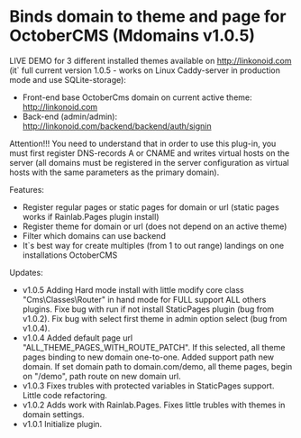Binds domain to theme and page for OctoberCMS (Mdomains v1.0.5)
===============================================================

LIVE DEMO for 3 different installed themes available on http://linkonoid.com (it` full current version 1.0.5 - works on Linux Caddy-server in production mode and use SQLite-storage):

- Front-end base OctoberCms domain on current active theme: http://linkonoid.com
- Back-end (admin/admin): http://linkonoid.com/backend/backend/auth/signin

Attention!!! You need to understand that in order to use this plug-in, you must first register DNS-records A or CNAME and writes virtual hosts on the server (all domains must be registered in the server configuration as virtual hosts with the same parameters as the primary domain). 

Features:

- Register regular pages or static pages for domain or url (static pages works if Rainlab.Pages plugin install)
- Register theme for domain or url (does not depend on an active theme)
- Filter which domains can use backend
- It`s best way for create multiples (from 1 to out range) landings on one installations OctoberCMS

Updates:
- v1.0.5 Adding Hard mode install with little modify core class "Cms\Classes\Router" in hand mode for FULL support ALL others plugins. Fixe bug with run if not install StaticPages plugin (bug from v1.0.2). Fix bug with select first theme in admin option select (bug from v1.0.4).
- v1.0.4 Added default page url "ALL_THEME_PAGES_WITH_ROUTE_PATCH". If this selected, all theme pages binding to new domain one-to-one. Added support path new domain. If set domain path to domain.com/demo, all theme pages, begin on "/demo", path route on new domain url.
- v1.0.3 Fixes trubles with protected variables in StaticPages support. Little code refactoring.
- v1.0.2 Adds work with Rainlab.Pages. Fixes little trubles with themes in domain settings.
- v1.0.1 Initialize plugin.

